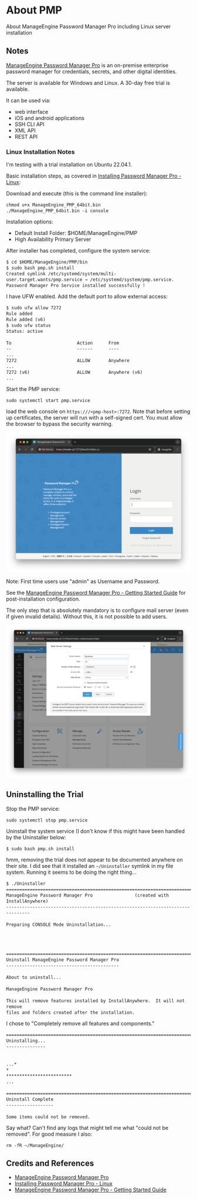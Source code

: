 # About PMP

About ManageEngine Password Manager Pro including Linux server installation

## Notes

[ManageEngine Password Manager Pro](https://www.manageengine.com/products/passwordmanagerpro/)
is an on-premise enterprise password manager for credentials, secrets, and other digital identities.

The server is available for Windows and Linux. A 30-day free trial is available.

It can be used via:

* web interface
* iOS and android applications
* SSH CLI API
* XML API
* REST API

### Linux Installation Notes

I'm testing with a trial installation on Ubuntu 22.04.1.

Basic installation steps,
as covered in
[Installing Password Manager Pro - Linux](https://www.manageengine.com/products/passwordmanagerpro/help/installation.html#inst-lin):

Download and execute (this is the command line installer):

    chmod u+x ManageEngine_PMP_64bit.bin
    ./ManageEngine_PMP_64bit.bin -i console

Installation options:

* Default Install Folder: $HOME/ManageEngine/PMP
* High Availability Primary Server

After installer has completed, configure the system service:

    $ cd $HOME/ManageEngine/PMP/bin
    $ sudo bash pmp.sh install
    Created symlink /etc/systemd/system/multi-user.target.wants/pmp.service → /etc/systemd/system/pmp.service.
    Password Manager Pro Service installed successfully !

I have UFW enabled. Add the default port to allow external access:

    $ sudo ufw allow 7272
    Rule added
    Rule added (v6)
    $ sudo ufw status
    Status: active

    To                         Action      From
    --                         ------      ----
    ...
    7272                       ALLOW       Anywhere
    ...
    7272 (v6)                  ALLOW       Anywhere (v6)
    ...

Start the PMP service:

    sudo systemctl start pmp.service

load the web console on `https:///<pmp-host>:7272`. Note that before setting up certificates,
the server will run with a self-signed cert. You must allow the browser to bypass the security warning.

![login](./assets/login.png)

Note: First time users use "admin" as Username and Password.

See the
[ManageEngine Password Manager Pro - Getting Started Guide](https://www.manageengine.com/products/passwordmanagerpro/getting-started-guide.html)
for post-installation configuration.

The only step that is absolutely mandatory
is to configure mail server (even if given invalid details).
Without this, it is not possible to add users.

![mail_settings](./assets/mail_settings.png)

## Uninstalling the Trial

Stop the PMP service:

    sudo systemctl stop pmp.service

Uninstall the system service (I don't know if this might have been handled by the Uninstaller below:

    $ sudo bash pmp.sh install

hmm, removing the trial does not appear to be documented anywhere on their site.
I did see that it installed an `~/Uninstaller` symlink in my file system.
Running it seems to be doing the right thing...

    $ ./Uninstaller
    ===============================================================================
    ManageEngine Password Manager Pro                (created with InstallAnywhere)
    -------------------------------------------------------------------------------

    Preparing CONSOLE Mode Uninstallation...




    ===============================================================================
    Uninstall ManageEngine Password Manager Pro
    -------------------------------------------

    About to uninstall...

    ManageEngine Password Manager Pro

    This will remove features installed by InstallAnywhere.  It will not remove
    files and folders created after the installation.

I chose to "Completely remove all features and components."

    ===============================================================================
    Uninstalling...
    ---------------


    ...*
    *
    *************************
    ...

    ===============================================================================
    Uninstall Complete
    ------------------

    Some items could not be removed.

Say what? Can't find any logs that might tell me what "could not be removed". For good measure I also:

    rm -fR ~/ManageEngine/

## Credits and References

* [ManageEngine Password Manager Pro](https://www.manageengine.com/products/passwordmanagerpro/)
* [Installing Password Manager Pro - Linux](https://www.manageengine.com/products/passwordmanagerpro/help/installation.html#inst-lin)
* [ManageEngine Password Manager Pro - Getting Started Guide](https://www.manageengine.com/products/passwordmanagerpro/getting-started-guide.html)

